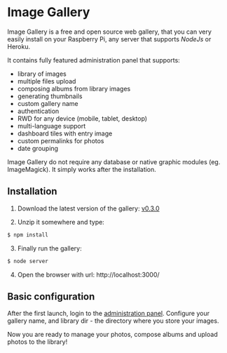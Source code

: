# Image Gallery

Image Gallery is a free and open source web gallery, that you can very easily install on your Raspberry Pi, any server that supports *NodeJs* or Heroku.

It contains fully featured administration panel that supports:
- library of images
- multiple files upload
- composing albums from library images
- generating thumbnails
- custom gallery name
- authentication
- RWD for any device (mobile, tablet, desktop)
- multi-language support
- dashboard tiles with entry image
- custom permalinks for photos
- date grouping

Image Gallery do not require any database or native graphic modules (eg. ImageMagick).
It simply works after the installation.

## Installation

1. Download the latest version of the gallery: [v0.3.0](https://github.com/skuligowski/image-gallery/releases/download/v0.3.0/v0.3.0.zip)

2. Unzip it somewhere and type:


```bash
$ npm install
```

3. Finally run the gallery:

```bash
$ node server
```

4. Open the browser with url: http://localhost:3000/

## Basic configuration

After the first launch, login to the [administration panel](http://localhost:3000/login).
Configure your gallery name, and library dir - the directory where you store your images.

Now you are ready to manage your photos, compose albums and upload photos to the library!

